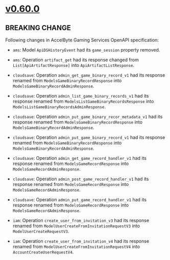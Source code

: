 # [v0.60.0]

## BREAKING CHANGE

Following changes in AccelByte Gaming Services OpenAPI specification:

- `ams`: Model `ApiDSHistoryEvent` had its `game_session` property removed.
- `ams`: Operation `artifact_get` had its response changed from `List[ApiArtifactResponse]` into `ApiArtifactListResponse`.

- `cloudsave`: Operation `admin_get_game_binary_record_v1` had its response renamed from `ModelsGameBinaryRecordResponse` into `ModelsGameBinaryRecordAdminResponse`.
- `cloudsave`: Operation `admin_list_game_binary_records_v1` had its response renamed from `ModelsListGameBinaryRecordsResponse` into `ModelsListGameBinaryRecordsAdminResponse`.
- `cloudsave`: Operation `admin_put_game_binary_recor_metadata_v1` had its response renamed from `ModelsGameBinaryRecordResponse` into `ModelsGameBinaryRecordAdminResponse`.
- `cloudsave`: Operation `admin_put_game_binary_record_v1` had its response renamed from `ModelsGameBinaryRecordResponse` into `ModelsGameBinaryRecordAdminResponse`.
- `cloudsave`: Operation `admin_get_game_record_handler_v1` had its response renamed from `ModelsGameRecordResponse` into `ModelsGameRecordAdminResponse`.
- `cloudsave`: Operation `admin_post_game_record_handler_v1` had its response renamed from `ModelsGameRecordResponse` into `ModelsGameRecordAdminResponse`.
- `cloudsave`: Operation `admin_put_game_record_handler_v1` had its response renamed from `ModelsGameRecordResponse` into `ModelsGameRecordAdminResponse`.

- `iam`: Operation `create_user_from_invitation_v3` had its response renamed from `ModelUserCreateFromInvitationRequestV3` into `ModelUserCreateRequestV3`.
- `iam`: Operation `create_user_from_invitation_v4` had its response renamed from `ModelUserCreateFromInvitationRequestV4` into `AccountCreateUserRequestV4`.

[v0.60.0]: https://github.com/AccelByte/accelbyte-python-sdk/compare/v0.59.0..v0.60.0
